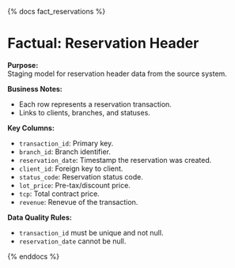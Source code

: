 {% docs fact_reservations %}

# Factual: Reservation Header

**Purpose:**  
Staging model for reservation header data from the source system.

**Business Notes:**  
- Each row represents a reservation transaction.
- Links to clients, branches, and statuses.

**Key Columns:**  
- `transaction_id`: Primary key.
- `branch_id`: Branch identifier.
- `reservation_date`: Timestamp the reservation was created.
- `client_id`: Foreign key to client.
- `status_code`: Reservation status code.
- `lot_price`: Pre-tax/discount price.
- `tcp`: Total contract price.
- `revenue`: Renevue of the transaction.

**Data Quality Rules:**  
- `transaction_id` must be unique and not null.
- `reservation_date` cannot be null.

{% enddocs %}
